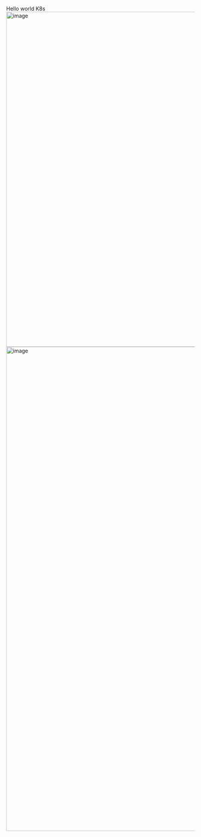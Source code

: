 Hello world K8s
<img width="896" alt="image" src="https://github.com/user-attachments/assets/4cd97c5f-0464-440b-bc3b-f10e86f05912" />
<img width="1295" alt="image" src="https://github.com/user-attachments/assets/e305cd0e-a6ed-412b-a66a-77bb6194dba3" />
